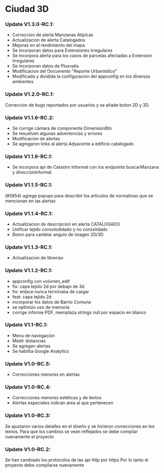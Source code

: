 # Ciudad 3D

### Update V1.3.0-RC.1:
- Correccion de alerta Manzanas Atípicas
- Actualizacion de alerta Catalogados
- Mejoras en el rendimiento del mapa
- Se incorporan datos para Extensiones Irregulares
- Se incorpora alerta para los casos de parcelas afectadas a Extension Irregulares
- Se incorporan datos de Plusvalia
- Modificacion del Documento "Reporte Urbanisitico"
- Modificada y dividida la configuracion del appconfig en los diversos ambientes

### Update V1.2.0-RC.1:
Correccion de bugs reportados por usuarios y se añade boton 2D y 3D.

### Update V1.1.6-RC.2:
- Se corrige cámara de componente DimensionBtn
- Se resuelven algunas advertencias y errores
- Modificacion de alertas
- Se agregaron links al alerta Adyacente a edificio catalogado

### Update V1.1.6-RC.1:
- Se incorpora api de Catastro Informal con los endpoints buscarManzana y direccionInformal

### Update V1.1.5-RC.1:
(#5854) agrega popups para describir los artículos de normativas que se mencionan en las alertas

### Update V1.1.4-RC.1:
- Actualizacion de descripcion en alerta CATALOGADO
- Unificar tejido consolodidado y no consolidado
- Boton para cambiar angulo de imagen 2D/3D

### Update V1.1.3-RC.1:
- Actualizacion de librerias

### Update V1.1.2-RC.1:
- appconfig con volumen_edif
- fix: capa tejido 2d por debajo de 3d
- fix: enlace nunca terminaba de cargar
- feat: capa tejido 2d
- incorporar los datos de Barrio Comuna
- se optimizo uso de memoria
- corrige informe PDF, reemplaza strings null por espacio en blanco

### Update V1.1-RC.1:
- Menu de navegación
- Medir distancias
- Se agregan alertas
- Se habilita Google Analytics

### Update V1.0-RC.5:
- Correcciones menores en alertas

### Update V1.0-RC.4:
- Correcciones menores estéticas y de textos
- Alertas especiales indicán área al que pertenecen

### Update V1.0-RC.3:
Se ajustaron varios detalles en el diseño y se hicieron correcciones en los textos.
Para que los cambios se vean reflejados se debe compilar nuevamente el proyecto

### Update V1.0-RC.2:
Se han cambiado los protocolos de las api *http* por *https*
Por lo tanto el proyecto debe compilarse nuevamente

